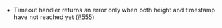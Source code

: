 - Timeout handler returns an error only when both height and timestamp have not
  reached yet ([#555](https://github.com/cosmos/ibc-rs/issues/555))